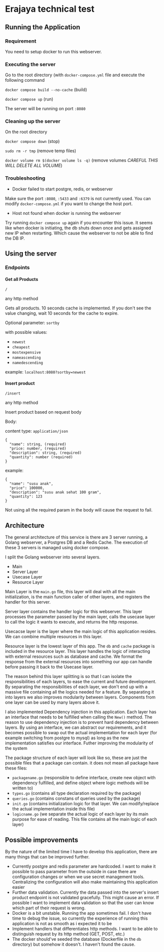 # Erajaya technical test

## Running the Application

### Requirement
You need to setup docker to run this webserver. 

### Executing the server
Go to the root directory (with `docker-compose.yml` file and execute the following command

`docker compose build --no-cache` (build)

`docker compose up` (run)

The server will be running on port `:8080`

### Cleaning up the server
On the root directory

`docker compose down` (stop)

`sudo rm -r tmp` (remove temp files)

`docker volume rm $(docker volume ls -q)` (remove volumes *CAREFUL THIS WILL DELETE ALL VOLUME*)

### Troubleshooting

- Docker failed to start postgre, redis, or webserver
 
 Make sure the port `:8080`, `:5433` and `:6379` is not currently used. You can modify `docker-compose.yml` if you want to change the host port.
 
- Host not found when docker is running the webserver

Try running `docker compose up` again if you encounter this issue. It seems like when docker is initiating, 
the db shuts down once and gets assigned new IP when restarting. Which cause the webserver to not be able to find the DB IP.

## Using the server

### Endpoints

#### Get all Products
`/`

any http method

Gets all products. 10 seconds cache is implemented. If you don't see the value changing, wait 10 seconds for the cache to expire.

Optional parameter:
`sortby`

with possible values:
- `newest`
- `cheapest`
- `mostexpensive`
- `nameascending`
- `namedescending`

example: `localhost:8080?sortby=newest`

#### Insert product
`/insert`

any http method

Insert product based on request body

Body:

content type: `application/json`

```
{
  "name": string, (required)
  "price: number, (required)
  "description": string, (required)
  "quantity": number (required)
}
```

example:
```
{
  "name": "susu anak",
  "price": 100000,
  "description": "susu anak sehat 100 gram",
  "quantity": 123
}
```
Not using all the required param in the body will cause the request to fail.

## Architecture

The general architecture of this service is there are 3 server running, a Golang webserver, a Postgres DB and a Redis Cache. The execution
of these 3 servers is managed using docker compose.

I split the Golang webserver into several layers.
- Main
- Server Layer
- Usecase Layer
- Resource Layer

Main Layer is the `main.go` file, this layer will deal with all the main initialization, is the main function caller of other layers,
and registers the handler for this server.

Server layer contains the handler logic for this webserver. This layer processes the parameter passed by the main layer, calls the usecase layer 
to call the logic it wants to execute, and returns the http response.

Usecacse layer is the layer where the main logic of this application resides. We can combine multiple resources in this layer.

Resource layer is the lowest layer of this app. The `db` and `cache` package is included in the resource layer. This layer handles the 
logic of interacting with external resources such as database and cache. We format the response from the external resources into something our 
app can handle before passing it back to the Usecase layer.

The reason behind this layer splitting is so that I can isolate the responsibilities of each layers, to ease the current and future development.
By separating the responsibilities of each layer, we don't end up with a massive file containing all the logics needed for a feature. 
By separating it into layers we also improves modularity between layers. Components from one layer can be used by many layers above it.

I also implemented Dependency injection in this application. Each layer has an interface that needs to be fulfilled when calling the `New()` method.
The reason to use dependency injection is to prevent hard dependency between layers. By using an interface, we can abstract our requirements, and it 
becomes possible to swap out the actual implementation for each layer (for example switching from postgre to mysql) as long as the new implementation 
satisfies our interface. Futher improving the modularity of the system

The package structure of each layer will look like so, these are just the possible files that a package can contain. it does not mean all package 
have these files:
- `packagename.go` (responsible to define interface, create new object with dependency fulfilled, and define object where logic methods will be written to)
- `types.go` (contains all type declaration required by the package)
- `queries.go` (contains constans of queries used by the package)
- `init.go` (contains initialization logic for that layer. We can modify/replace the actual implementation inside this file)
- `logicname.go` (we separate the actual logic of each layer by its main purpose for ease of reading. This file contains all the main logic of each layer)

## Possible improvements

By the nature of the limited time I have to develop this application, there are many things that can be improved further.
- Currently postgre and redis parameter are hardcoded. I want to make it possible to pass parameter from the outside in case there are configuration 
changes or when we use secret management tools. Centralizing the configuration will also make maintaining this application easier
- Further data validation. Currently the data passed into the server's insert product endpoint is not validated gracefully. This might cause an error. 
If possible I want to implement data validation so that the user can know which part of their request is wrong.
- Docker is a bit unstable. Running the app sometimes fail. I don't have time to debug the issue, so currently the experience of running this application
is not as smooth as i expected it to be
- Implement handlers that differentiates http methods. I want to be able to distinguish request by its http method (GET, POST, etc.)
- The docker should've seeded the database (Dockerfile in the `db` directory) but somehow it doesn't. I haven't found the cause.
